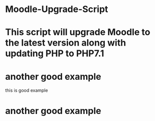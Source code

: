 # Moodle-Upgrade-Script
# This script will upgrade Moodle to the latest version along with updating PHP to PHP7.1
# another good example
this is good example
# another good example
